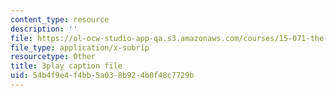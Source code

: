 ```yaml
---
content_type: resource
description: ''
file: https://ol-ocw-studio-app-qa.s3.amazonaws.com/courses/15-071-the-analytics-edge-spring-2017/54b4f9e4f4bb5a038b924b0f48c7729b_ayrdDJPAD5M.vtt
file_type: application/x-subrip
resourcetype: Other
title: 3play caption file
uid: 54b4f9e4-f4bb-5a03-8b92-4b0f48c7729b
---
```


